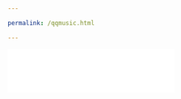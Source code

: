 ```yaml
---

permalink: /qqmusic.html

---
```


<iframe frameborder="no" border="0" marginwidth="0" marginheight="0" width=330 height=86 src="//aqqmusic.tc.qq.com/amobile.music.tc.qq.com/C400001Hp44V3pCQ53.m4a?guid=6158964928&vkey=FD9BB46E838BBA0D180CF7DF9FC82FC2DF0EB1AA94C1C423CA9D7A41BB5ACEA70CC15BF1B1E8D06B0FE025B7F7F014496081B2FFFEA08C98&uin=0&fromtag=38"></iframe>
